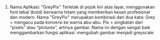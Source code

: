 1. Nama Aplikasi: "GreyPix"
Terletak di pojok kiri atas layar, menggunakan font tebal (bold) berwarna hitam yang memberikan kesan profesional dan modern.
Nama "GreyPix" merupakan kombinasi dari dua kata:
Grey = mengacu pada konversi ke warna abu-abu.
Pix = singkatan dari “pixels” atau “pictures”, artinya gambar.
Nama ini dengan sangat baik menggambarkan fungsi aplikasi: mengubah gambar menjadi greyscale.

